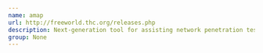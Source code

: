 ```yaml
---
name: amap
url: http://freeworld.thc.org/releases.php
description: Next-generation tool for assisting network penetration testing.
group: None
---
```

